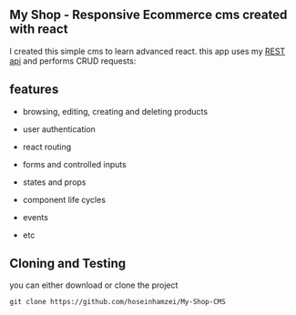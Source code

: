 ## My Shop - Responsive Ecommerce cms created with react



I created this simple cms to learn advanced react. this app uses my [REST api](https://github.com/hoseinhamzei/php-online-shop-rest-api) and performs CRUD requests:

## features
- browsing, editing, creating and deleting products

- user authentication
- react routing
- forms and controlled inputs
- states and props
- component life cycles
- events
- etc
## Cloning and Testing
you can either download or clone the project

    git clone https://github.com/hoseinhamzei/My-Shop-CMS


